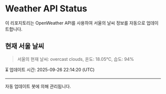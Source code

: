 
# Weather API Status

이 리포지토리는 OpenWeather API를 사용하여 서울의 날씨 정보를 자동으로 업데이트합니다.

## 현재 서울 날씨
> 서울의 현재 날씨: overcast clouds, 온도: 18.05°C, 습도: 94%

⏳ 업데이트 시간: 2025-09-26 22:14:20 (UTC)

---
자동 업데이트 봇에 의해 관리됩니다.

